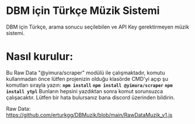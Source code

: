 # DBM için Türkçe Müzik Sistemi
DBM için Türkçe, arama sonucu seçilebilen ve API Key gerektirmeyen müzik sistemi.

# Nasıl kurulur:
Bu Raw Data "@yimura/scraper" modülü ile çalışmaktadır, komutu kullanmadan önce lütfen projenizin olduğu klasörde CMD'yi açıp şu komutları sırayla yazın:
**`npm install`**
**`npm install @yimura/scraper`**
**`npm install ytpl`**
Bunların hepsini yazdıktan sonra komut sorunsuzca çalışacaktır. Lütfen bir hata bulursanız bana discord üzerinden bildirin.

Raw Data: https://github.com/erturkgg/DBMuzik/blob/main/RawDataMuzik_v1.js
